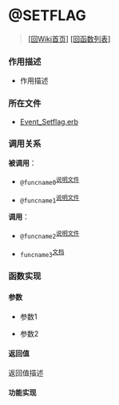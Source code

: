﻿# @SETFLAG

> [\[回Wiki首页\]](/Wiki) [\[回函数列表\]](/Wiki/function/README.md)

### 作用描述

+ 作用描述

### 所在文件

+ [Event_Setflag.erb](/ERB/TRAIN/Event_Setflag.erb#L5-L2958)

### 调用关系

**被调用**：

+ `@funcname0`<sup>[说明文件](/Wiki/function/func_template.md)</sup>

+ `@funcname1`<sup>[说明文件](/Wiki/function/func_template.md)</sup>

**调用**：

+ `@funcname2`<sup>[说明文件](/Wiki/function/func_template.md)</sup>

+ `funcname3`<sup>[文档](https://osdn.net/projects/emuera/wiki/FrontPage)</sup>

### 函数实现

#### 参数

+ 参数1

+ 参数2

#### 返回值

返回值描述

#### 功能实现
